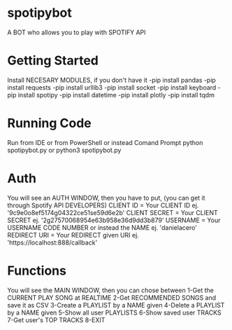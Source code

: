 # spotipybot
A BOT who allows you to play with SPOTIFY API

# Getting Started
Install NECESARY MODULES, if you don't have it
-pip install pandas
-pip install requests
-pip install urllib3
-pip install socket
-pip install keyboard
-pip install spotipy
-pip install datetime
-pip install plotly
-pip install tqdm

# Running Code
Run from IDE or from PowerShell or instead Comand Prompt
python spotipybot.py
or
python3 spotipybot.py

# Auth
You will see an AUTH WINDOW, then you have to put, (you can get it through Spotify API DEVELOPERS)
CLIENT ID = Your CLIENT ID ej. '9c9e0o8ef5174g04322ce51se59d6e2b'
CLIENT SECRET = Your CLIENT SECRET ej. '2g27570068954e63b958e36d9dd3b879'
USERNAME = Your USERNAME CODE NUMBER or instead the NAME ej. 'danielacero'
REDIRECT URI = Your REDIRECT given URI ej. 'https://localhost:888/callback'

# Functions
You will see the MAIN WINDOW, then you can chose between
1-Get the CURRENT PLAY SONG at REALTIME
2-Get RECOMMENDED SONGS and save it as CSV
3-Create a PLAYLIST by a NAME given
4-Delete a PLAYLIST by a NAME given
5-Show all user PLAYLISTS
6-Show saved user TRACKS
7-Get user's TOP TRACKS
8-EXIT
